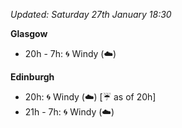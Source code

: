 *Updated: Saturday 27th January 18:30*

**Glasgow**

* 20h - 7h: :cyclone: Windy (:cloud:)

**Edinburgh**

* 20h: :cyclone: Windy (:cloud:) [:umbrella: as of 20h]
* 21h - 7h: :cyclone: Windy (:cloud:)
